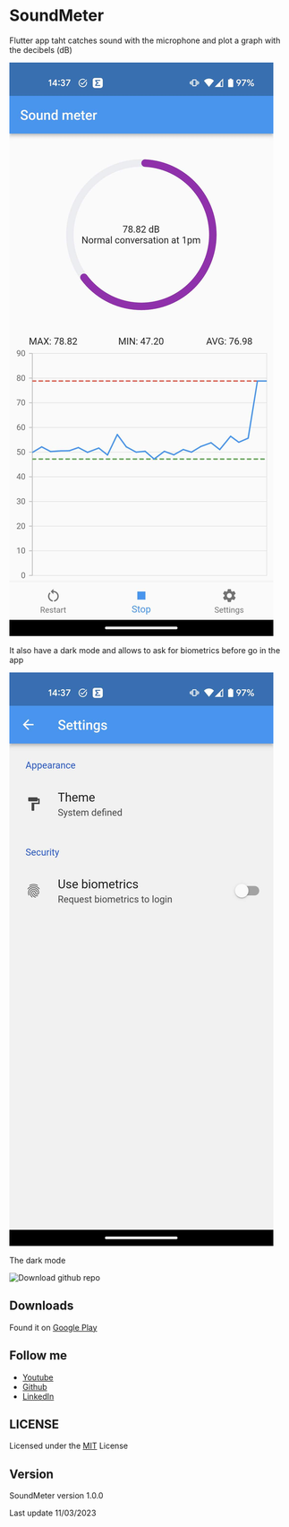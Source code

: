 # SoundMeter

Flutter app taht catches sound with the microphone and plot a graph with the decibels (dB)

![Download github repo](https://github.com/danny270793/SoundMeter/blob/master/playstore/images/001-main-light.png)

It also have a dark mode and allows to ask for biometrics before go in the app

![Download github repo](https://github.com/danny270793/SoundMeter/blob/master/playstore/images/002-settings-light.png)

The dark mode

![Download github repo](https://github.com/danny270793/SoundMeter/blob/master/playstore/images/001-main-dark.png)

## Downloads

Found it on [Google Play](https://play.google.com/store/apps/details?id=io.github.danny270793.soundmeter.soundmeter)

## Follow me

- [Youtube](https://www.youtube.com/channel/UC5MAQWU2s2VESTXaUo-ysgg)
- [Github](https://www.github.com/danny270793/)
- [LinkedIn](https://www.linkedin.com/in/danny270793)

## LICENSE

Licensed under the [MIT](license.md) License

## Version

SoundMeter version 1.0.0

Last update 11/03/2023
